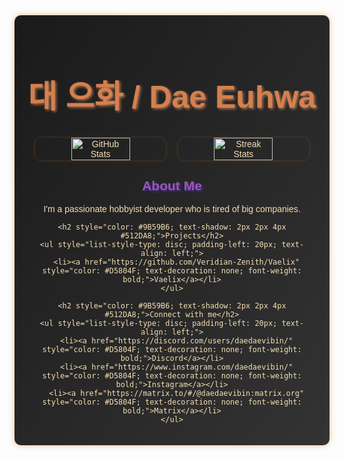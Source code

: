 <link rel="preconnect" href="https://fonts.googleapis.com">
<link rel="preconnect" href="https://fonts.gstatic.com" crossorigin>
<link href="https://fonts.googleapis.com/css2?family=Delius&display=swap" rel="stylesheet">

<div align="center" style="font-family: 'Delius', Arial, sans-serif; background: linear-gradient(to bottom right, #1A1A1A, #333333); color: #F5DEB3; padding: 20px; border-radius: 10px; box-shadow: 0 0 10px rgba(230, 126, 34, 0.5);">
  <h1 style="font-size: 50px; color: #D5804F; text-shadow: 2px 2px 4px #A77250;">대 으화 / Dae Euhwa</h1>

  <div style="display: flex; justify-content: center; gap: 20px; margin-top: 20px; flex-wrap: wrap;">
    <img src="https://github-readme-stats.vercel.app/api?username=daedaevibin&show_icons=true&title_color=D5804F&icon_color=A77250&text_color=F5DEB3&bg_color=1A1A1A" alt="GitHub Stats" width="45%" style="border-radius: 10px; box-shadow: 0 0 5px rgba(230, 126, 34, 0.3);"/>
    <img src="https://github-readme-streak-stats.herokuapp.com?user=daedaevibin&theme=dark&background=1A1A1A&ring=D5804F&fire=A77250&currStreakLabel=D5804F&sideNums=F5DEB3&dates=F5DEB3&sideLabels=A77250" alt="Streak Stats" width="45%" style="border-radius: 10px; box-shadow: 0 0 5px rgba(230, 126, 34, 0.3);"/>
  </div>

  <div style="margin-top: 20px; max-width: 900px; width: 100%;">
    <h2 style="color: #9B59B6; text-shadow: 2px 2px 4px #512DA8;">About Me</h2>
    <p>I'm a passionate hobbyist developer who is tired of big companies.</p> <!-- ✅ CLOSED HERE -->

    <h2 style="color: #9B59B6; text-shadow: 2px 2px 4px #512DA8;">Projects</h2>
    <ul style="list-style-type: disc; padding-left: 20px; text-align: left;">
      <li><a href="https://github.com/Veridian-Zenith/Vaelix" style="color: #D5804F; text-decoration: none; font-weight: bold;">Vaelix</a></li>
    </ul>

    <h2 style="color: #9B59B6; text-shadow: 2px 2px 4px #512DA8;">Connect with me</h2>
    <ul style="list-style-type: disc; padding-left: 20px; text-align: left;">
      <li><a href="https://discord.com/users/daedaevibin/" style="color: #D5804F; text-decoration: none; font-weight: bold;">Discord</a></li>
      <li><a href="https://www.instagram.com/daedaevibin/" style="color: #D5804F; text-decoration: none; font-weight: bold;">Instagram</a></li>
      <li><a href="https://matrix.to/#/@daedaevibin:matrix.org" style="color: #D5804F; text-decoration: none; font-weight: bold;">Matrix</a></li>
    </ul>
  </div>
</div>